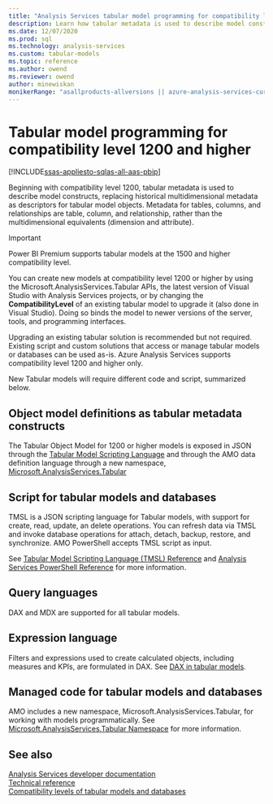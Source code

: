 ```yaml
---
title: "Analysis Services tabular model programming for compatibility level 1200 | Microsoft Docs"
description: Learn how tabular metadata is used to describe model constructs beginning with compatibility level 1200.
ms.date: 12/07/2020
ms.prod: sql
ms.technology: analysis-services
ms.custom: tabular-models
ms.topic: reference
ms.author: owend
ms.reviewer: owend
author: minewiskan
monikerRange: "asallproducts-allversions || azure-analysis-services-current || power-bi-premium-current || >= sql-analysis-services-2016"
---
```

# Tabular model programming for compatibility level 1200 and higher

[!INCLUDE[ssas-appliesto-sqlas-all-aas-pbip](../includes/ssas-appliesto-sqlas-all-aas-pbip.md)]

Beginning with compatibility level 1200, tabular metadata is used to describe model constructs, replacing historical multidimensional metadata as descriptors for tabular model objects. Metadata for tables, columns, and relationships are table, column, and relationship, rather than the multidimensional equivalents (dimension and attribute).  

> [!IMPORTANT]
> Power BI Premium supports tabular models at the 1500 and higher compatibility level.
  
You can create new models at compatibility level 1200 or higher by using the Microsoft.AnalysisServices.Tabular APIs, the latest version of Visual Studio with Analysis Services projects, or by changing the **CompatibilityLevel** of an existing tabular model to upgrade it (also done in Visual Studio). Doing so binds the model to newer versions of the server, tools, and programming interfaces.
  
Upgrading an existing tabular solution is recommended but not required. Existing script and custom solutions that access or manage tabular models or databases can be used as-is. Azure Analysis Services supports compatibility level 1200 and higher only.
  
 New Tabular models will require different code and script, summarized below.  
  
## Object model definitions as tabular metadata constructs

 The Tabular Object Model for 1200 or higher models is exposed in JSON through the [Tabular Model Scripting Language](../tmsl/tabular-model-scripting-language-tmsl-reference) and through the AMO data definition language through a new namespace, [Microsoft.AnalysisServices.Tabular](/dotnet/api/microsoft.analysisservices.tabular)

## Script for tabular models and databases

 TMSL is a JSON scripting language for Tabular models, with support for create, read, update, an delete operations. You can refresh data via TMSL and invoke database operations for attach, detach, backup, restore, and synchronize. AMO PowerShell accepts TMSL script as input.  
  
 See [Tabular Model Scripting Language &#40;TMSL&#41; Reference](../tmsl/tabular-model-scripting-language-tmsl-reference) and [Analysis Services PowerShell Reference](../../analysis-services/powershell/analysis-services-powershell-reference.md) for more information.  
  
## Query languages

 DAX and MDX are supported for all tabular models.  
  
## Expression language

 Filters and expressions used to create calculated objects, including measures and KPIs, are formulated in DAX. See [DAX in tabular models](../../analysis-services/tabular-models/understanding-dax-in-tabular-models-ssas-tabular.md).  
  
## Managed code for tabular models and databases

 AMO includes a new namespace, Microsoft.AnalysisServices.Tabular, for working with models programmatically. See [Microsoft.AnalysisServices.Tabular Namespace](/dotnet/api/microsoft.analysisservices.tabular) for more information.  
  
## See also

 [Analysis Services developer documentation](../../analysis-services/analysis-services-developer-documentation.md)  
 [Technical reference](../../analysis-services/powershell/analysis-services-powershell-reference.md)  
 [Compatibility levels of tabular models and databases](../../analysis-services/tabular-models/tabular-model-programming-for-compatibility-levels-1050-through-1103.md)  
